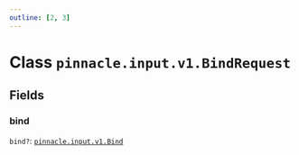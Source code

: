 ```yaml
---
outline: [2, 3]
---
```


# Class `pinnacle.input.v1.BindRequest`




## Fields

### bind <Badge type="danger" text="nullable" />

`bind?`: <code><a href="/lua-reference/classes/pinnacle.input.v1.Bind">pinnacle.input.v1.Bind</a></code>




